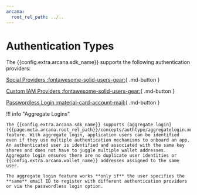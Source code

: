 ```yaml
---
arcana:
  root_rel_path: ../..
---
```


# Authentication Types

The {{config.extra.arcana.sdk_name}} supports the following authentication providers:

[Social Providers :fontawesome-solid-users-gear:](./socialauth.md){ .md-button }

[Custom IAM Providers :fontawesome-solid-users-gear:](./customauth.md){ .md-button }

[Passwordless Login :material-card-account-mail:](./pwdless.md){ .md-button }

!!! info  "Aggregate Logins"

    The {{config.extra.arcana.sdk_name}} supports [aggregate login]({{page.meta.arcana.root_rel_path}}/concepts/authtype/aggregatelogin.md) feature. With aggregate login, application users can be identified even if they use multiple authentication mechanisms to onboard an app. An authenticated user is identified and associated with the same key shares and does not have to juggle multiple wallet addresses. Aggregate login ensures there are no duplicate user identities or {{config.extra.arcana.wallet_name}} addresses assigned to the same user.  

    The aggregate login feature works **only if** the user specifies the **same** email ID to register with different authentication providers or via the passwordless login option.
